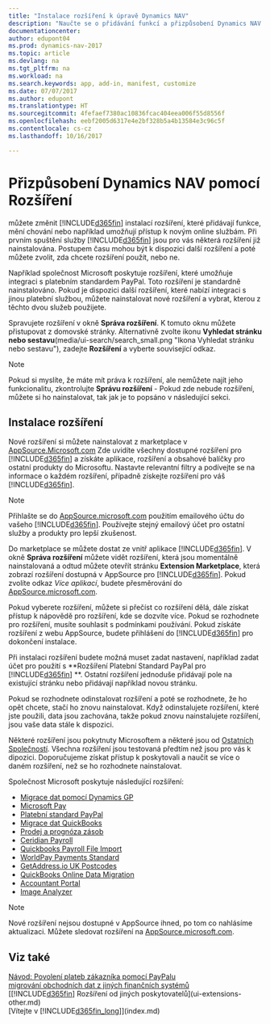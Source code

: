 ```yaml
---
title: "Instalace rozšíření k úpravě Dynamics NAV"
description: "Naučte se o přidávání funkcí a přizpůsobení Dynamics NAV instalací rozšíření."
documentationcenter: 
author: edupont04
ms.prod: dynamics-nav-2017
ms.topic: article
ms.devlang: na
ms.tgt_pltfrm: na
ms.workload: na
ms.search.keywords: app, add-in, manifest, customize
ms.date: 07/07/2017
ms.author: edupont
ms.translationtype: HT
ms.sourcegitcommit: 4fefaef7380ac10836fcac404eea006f55d8556f
ms.openlocfilehash: eebf2005d6317e4e2bf328b5a4b13584e3c96c5f
ms.contentlocale: cs-cz
ms.lasthandoff: 10/16/2017

---
```

# <a name="customizing-dynamics-nav-using-extensions"></a>Přizpůsobení Dynamics NAV pomocí Rozšíření
můžete změnit [!INCLUDE[d365fin](includes/d365fin_md.md)] instalací rozšíření, které přidávají funkce, mění chování nebo například umožňují přístup k novým online službám.
Při prvním spuštění služby [!INCLUDE[d365fin](includes/d365fin_md.md)] jsou pro vás některá rozšíření již nainstalována. Postupem času mohou být k dispozici další rozšíření a poté můžete zvolit, zda chcete rozšíření použít, nebo ne.

Například společnost Microsoft poskytuje rozšíření, které umožňuje integraci s platebním standardem PayPal. Toto rozšíření je standardně nainstalováno.
Pokud je dispozici další rozšíření, které nabízí integraci s jinou platební službou, můžete nainstalovat nové rozšíření a vybrat, kterou z těchto dvou služeb použijete.  

Spravujete rozšíření v okně **Správa rozšíření**. K tomuto oknu můžete přistupovat z domovské stránky. Alternativně zvolte ikonu **Vyhledat stránku nebo sestavu**(media/ui-search/search_small.png "Ikona Vyhledat stránku nebo sestavu"), zadejte **Rozšíření** a vyberte související odkaz.  

> [!NOTE]  
>   Pokud si myslíte, že máte mít práva k rozšíření, ale nemůžete najít jeho funkcionalitu, zkontrolujte **Správu rozšíření** - Pokud zde nebude rozšíření, můžete si ho nainstalovat, tak jak je to popsáno v následující sekci.  

## <a name="installing-an-extension"></a>Instalace rozšíření
Nové rozšíření si můžete nainstalovat z marketplace v [AppSource.Microsoft.com](https://appsource.microsoft.com/en-us/marketplace/apps?product=dynamics-365%3Bdynamics-365-for-financials&page=1) Zde uvidíte všechny dostupné rozšíření pro [!INCLUDE[d365fin](includes/d365fin_md.md)] a získáte aplikace, rozšíření a obsahové balíčky pro ostatní produkty do Microsoftu. Nastavte relevantní filtry a podívejte se na informace o každém rozšíření, případně získejte rozšíření pro váš [!INCLUDE[d365fin](includes/d365fin_md.md)].  
> [!NOTE]  
>   Přihlašte se do [AppSource.microsoft.com](https://appsource.microsoft.com/) použitím emailového účtu do vašeho [!INCLUDE[d365fin](includes/d365fin_md.md)]. Používejte stejný emailový účet pro ostatní služby a produkty pro lepší zkušenost.  

Do marketplace se můžete dostat ze vnitř aplikace [!INCLUDE[d365fin](includes/d365fin_md.md)]. V okně **Správa rozšíření** můžete vidět rozšíření, která jsou momentálně nainstalovaná a odtud můžete otevřít stránku **Extension Marketplace**, která zobrazí rozšíření dostupná v AppSource pro [!INCLUDE[d365fin](includes/d365fin_md.md)]. Pokud zvolíte odkaz *Více aplikací*, budete přesměrování do [AppSource.microsoft.com](https://appsource.microsoft.com/en-us/marketplace/apps?product=dynamics-365%3Bdynamics-365-for-financials&page=1).  

Pokud vyberete rozšíření, můžete si přečíst co rozšíření dělá, dále získat přístup k nápovědě pro rozšíření, kde se dozvíte více. Pokud se rozhodnete pro rozšíření, musíte souhlasit s podmínkami používání. Pokud získáte rozšíření z webu AppSource, budete přihlášení do [!INCLUDE[d365fin](includes/d365fin_md.md)] pro dokončení instalace.  

Při instalaci rozšíření budete možná muset zadat nastavení, například zadat účet pro použití s **Rozšíření Platební Standard PayPal pro [!INCLUDE[d365fin](includes/d365fin_md.md)] **.
Ostatní rozšíření jednoduše přidávají pole na existující stránku nebo přidávají například novou stránku.   

Pokud se rozhodnete odinstalovat rozšíření a poté se rozhodnete, že ho opět chcete, stačí ho znovu nainstalovat. Když odinstalujete rozšíření, které jste použili, data jsou zachována, takže pokud znovu nainstalujete rozšíření, jsou vaše data stále k dispozici.  

Některé rozšíření jsou pokytnuty Microsoftem a některé jsou od [Ostatních Společností](ui-extensions-other.md). Všechna rozšíření jsou testovaná předtím než jsou pro vás k dipozici. Doporučujeme získat přístup k poskytovali a naučit se více o daném rozšíření, než se ho rozhodnete nainstalovat.  

Společnost Microsoft poskytuje následující rozšíření:  

* [Migrace dat pomocí Dynamics GP](ui-extensions-dynamicsgp-data-migration.md)  
* [Microsoft Pay](ui-extensions-microsoft-pay-payments.md)
* [Platební standard PayPal](ui-extensions-paypal-payments-standard.md)  
* [Migrace dat QuickBooks](ui-extensions-quickbooks-data-migration.md)  
* [Prodej a prognóza zásob](ui-extensions-sales-forecast.md)  
* [Ceridian Payroll](ui-extensions-ceridian-payroll.md)  
* [Quickbooks Payroll File Import](ui-extensions-quickbooks-payroll.md)  
* [WorldPay Payments Standard](ui-extensions-worldpay-payments-standard.md)
* [GetAddress.io UK Postcodes](ui-extensions-getaddressio.md)
* [QuickBooks Online Data Migration](ui-extensions-quickbooks-online-data-migration.md)
* [Accountant Portal](ui-extensions-accountant-portal.md)  
* [Image Analyzer](ui-extensions-image-analyzer.md)

> [!NOTE]  
>  Nové rozšíření nejsou dostupné v AppSource ihned, po tom co nahlásíme aktualizaci. Můžete sledovat rozšíření na [AppSource.microsoft.com](https://appsource.microsoft.com/en-us/marketplace/apps?product=dynamics-365%3Bdynamics-365-for-financials&page=1).

## <a name="see-also"></a>Viz také
[Návod: Povolení plateb zákazníka pomocí PayPalu](sales-how-enable-payment-service-extensions.md)  
[migrování obchodních dat z jiných finančních systémů](upload-data.md)  
[[!INCLUDE[d365fin](includes/d365fin_md.md)] Rozšíření od jiných poskytovatelů](ui-extensions-other.md)  
[Vítejte v [!INCLUDE[d365fin_long](includes/d365fin_long_md.md)]](index.md)  

##

